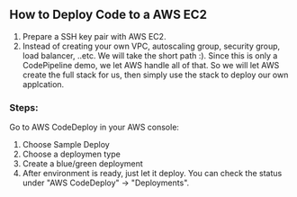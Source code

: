 ## How to Deploy Code to a AWS EC2
1. Prepare a SSH key pair with AWS EC2.
2. Instead of creating your own VPC, autoscaling group, security group, load balancer, ..etc. We will take the short path :). Since this is only a CodePipeline demo, we let AWS handle all of that. So we will let AWS create the full stack for us, then simply use the stack to deploy our own applcation.

### Steps:
Go to AWS CodeDeploy in your AWS console:
1. Choose Sample Deploy
2. Choose a deploymen type
3. Create a blue/green deployment
4. After environment is ready, just let it deploy. You can check the status under "AWS CodeDeploy" -> "Deployments".